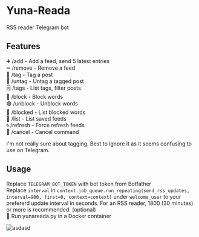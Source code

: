 # Yuna-Reada
RSS reader Telegram bot

## Features
➕ /add - Add a feed, send 5 latest entries  
➖ /remove - Remove a feed  
📌 /tag - Tag a post  
🧹 /untag - Untag a tagged post  
🗒 /tags - List tags, filter posts  
🚫 /block - Block words  
🟢 /unblock - Unblock words  
📔 /blocked - List blocked words  
📓 /list - List saved feeds  
🌀 /refresh - Force refresh feeds  
🛌 /cancel - Cancel command  

I'm not really sure about tagging. Best to ignore it as it seems confusing to use on Telegram.

## Usage
Replace `TELEGRAM_BOT_TOKEN` with bot token from Botfather  
Replace `interval` in `context.job_queue.run_repeating(send_rss_updates, interval=900, first=0, context=context)` under `welcome_user` to your prefererd update interval in seconds. For an RSS reader, 1800 (30 minutes) or more is recommended. (optional)  
🏃 Run yunareada.py in a Docker container

![asdasd](https://github.com/Unknowing9428/Yuna-Reada/assets/144300469/ca0d2b9f-35b3-48f7-9d26-87ee226813c8)

